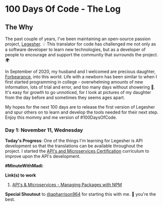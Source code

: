 # 100 Days Of Code - The Log

## The Why

The past couple of years, I've been maintaining an open-source passion project, [Legesher](https://github.com/legesher). 💡 This translator for code has challenged me not only as a software developer to learn new technologies, but as a developer of people to encourage and support the community that surrounds the project. 🌍

In September of 2020, my husband and I welcomed are precious daughter, [Forbearance](https://www.instagram.com/p/CFBHSpOFmbT/), into this world. Life with a newborn has been similar to when I first started programming in college - overwhelming amounts of new information, lots of trial and error, and too many days without showering 😬. It's easy for growth to go unnoticed, for I look at pictures of my daughter from the day before and sometimes they seems ages apart.

My hopes for the next 100 days are to release the first version of Legesher and spur others on to learn and develop the tools needed for their next step. Enjoy this mommy and me version of #100DaysOfCode.

### Day 1: November 11, Wednesday

**Today's Progress**: One of the things I'm learning for Legesher is API development so that the translations can be available throughout the project. I started the [API's and Microservices Certification](https://www.freecodecamp.org/learn) curriculum to improve upon the API's development.

**#MinuteWithMadi**:

**Link(s) to work**

1. [API's & Microservices - Managing Packages with NPM](https://github.com/madiedgar/api-and-microservices-certification)

**Special Shoutout** to [@apharrison964](https://github.com/apharrison964) for starting this with me. 🎉 you're the best.
